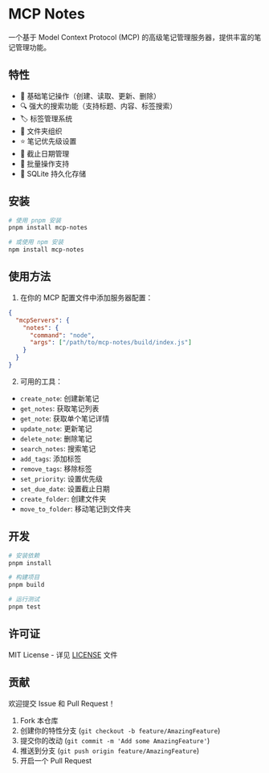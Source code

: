 # MCP Notes

一个基于 Model Context Protocol (MCP) 的高级笔记管理服务器，提供丰富的笔记管理功能。

## 特性

- 📝 基础笔记操作（创建、读取、更新、删除）
- 🔍 强大的搜索功能（支持标题、内容、标签搜索）
- 🏷️ 标签管理系统
- 📂 文件夹组织
- ⭐ 笔记优先级设置
- 📅 截止日期管理
- 🔄 批量操作支持
- 💾 SQLite 持久化存储

## 安装

```bash
# 使用 pnpm 安装
pnpm install mcp-notes

# 或使用 npm 安装
npm install mcp-notes
```

## 使用方法

1. 在你的 MCP 配置文件中添加服务器配置：

```json
{
  "mcpServers": {
    "notes": {
      "command": "node",
      "args": ["/path/to/mcp-notes/build/index.js"]
    }
  }
}
```

2. 可用的工具：

- `create_note`: 创建新笔记
- `get_notes`: 获取笔记列表
- `get_note`: 获取单个笔记详情
- `update_note`: 更新笔记
- `delete_note`: 删除笔记
- `search_notes`: 搜索笔记
- `add_tags`: 添加标签
- `remove_tags`: 移除标签
- `set_priority`: 设置优先级
- `set_due_date`: 设置截止日期
- `create_folder`: 创建文件夹
- `move_to_folder`: 移动笔记到文件夹

## 开发

```bash
# 安装依赖
pnpm install

# 构建项目
pnpm build

# 运行测试
pnpm test
```

## 许可证

MIT License - 详见 [LICENSE](./LICENSE) 文件

## 贡献

欢迎提交 Issue 和 Pull Request！

1. Fork 本仓库
2. 创建你的特性分支 (`git checkout -b feature/AmazingFeature`)
3. 提交你的改动 (`git commit -m 'Add some AmazingFeature'`)
4. 推送到分支 (`git push origin feature/AmazingFeature`)
5. 开启一个 Pull Request

